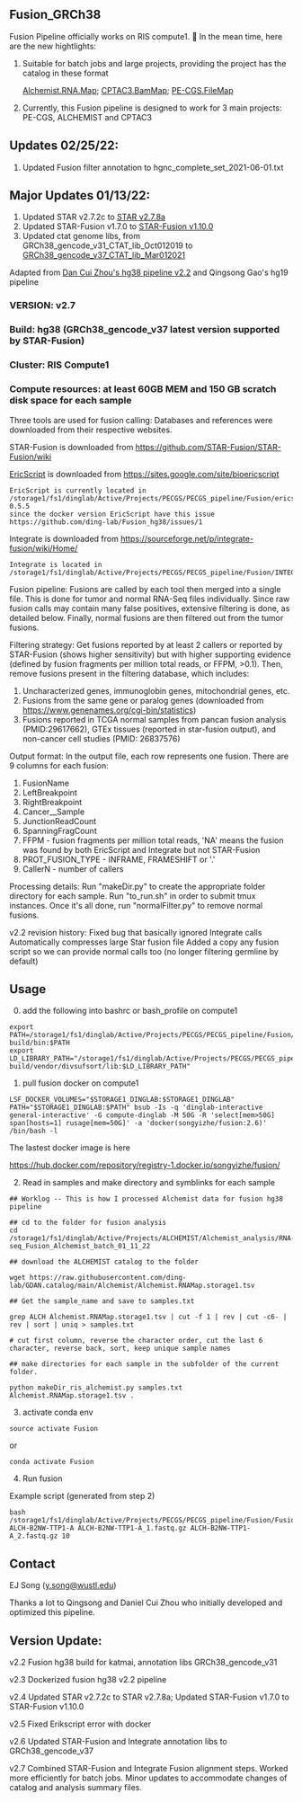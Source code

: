 ## Fusion_GRCh38

Fusion Pipeline officially works on RIS compute1. :hugs: In the mean time, here are the new hightlights:

1. Suitable for batch jobs and large projects, providing the project has the catalog in these format

   [Alchemist.RNA.Map](https://github.com/ding-lab/GDAN.catalog/blob/main/Alchemist/Alchemist.RNAMap.storage1.tsv);
   [CPTAC3.BamMap](https://github.com/ding-lab/CPTAC3.catalog/blob/master/BamMap/storage1.BamMap.dat);
   [PE-CGS.FileMap](https://github.com/ding-lab/PE-CGS.catalog/blob/main/FileMap/FileMap.tsv)
   
2. Currently, this Fusion pipeline is designed to work for 3 main projects: PE-CGS, ALCHEMIST and CPTAC3

## Updates 02/25/22:
1. Updated Fusion filter annotation to hgnc_complete_set_2021-06-01.txt

## Major Updates 01/13/22:

1. Updated STAR v2.7.2c to [STAR v2.7.8a](https://github.com/alexdobin/STAR/releases/tag/2.7.8a) 
2. Updated STAR-Fusion v1.7.0 to [STAR-Fusion v1.10.0](https://github.com/STAR-Fusion/STAR-Fusion/releases/tag/v1.10.0)
3. Updated ctat genome libs, from GRCh38_gencode_v31_CTAT_lib_Oct012019 to [GRCh38_gencode_v37_CTAT_lib_Mar012021](https://data.broadinstitute.org/Trinity/CTAT_RESOURCE_LIB/__genome_libs_StarFv1.10/)

Adapted from [Dan Cui Zhou's hg38 pipeline v2.2](https://github.com/sscien/Fusion_hg38) and Qingsong Gao's hg19 pipeline

### VERSION: v2.7

### Build: hg38 (GRCh38_gencode_v37 latest version supported by STAR-Fusion)

### Cluster: RIS Compute1

### Compute resources: at least 60GB MEM and 150 GB scratch disk space for each sample

Three tools are used for fusion calling:
Databases and references were downloaded from their respective websites.

STAR-Fusion is downloaded from https://github.com/STAR-Fusion/STAR-Fusion/wiki

[EricScript](https://academic.oup.com/bioinformatics/article/28/24/3232/247436) is downloaded from https://sites.google.com/site/bioericscript

```
EricScript is currently located in /storage1/fs1/dinglab/Active/Projects/PECGS/PECGS_pipeline/Fusion/ericscript-0.5.5
since the docker version EricScript have this issue https://github.com/ding-lab/Fusion_hg38/issues/1
```

Integrate is downloaded from https://sourceforge.net/p/integrate-fusion/wiki/Home/

```
Integrate is located in /storage1/fs1/dinglab/Active/Projects/PECGS/PECGS_pipeline/Fusion/INTEGRATE_0_2_6
```

Fusion pipeline:
Fusions are called by each tool then merged into a single file. This is done for tumor and normal RNA-Seq files individually.
Since raw fusion calls may contain many false positives, extensive filtering is done, as detailed below.
Finally, normal fusions are then filtered out from the tumor fusions.

Filtering strategy:
Get fusions reported by at least 2 callers or reported by STAR-Fusion (shows higher sensitivity) but with higher supporting evidence (defined by fusion fragments per million total reads, or FFPM, >0.1).
Then, remove fusions present in the filtering database, which includes:
1) Uncharacterized genes, immunoglobin genes, mitochondrial genes, etc.
2) Fusions from the same gene or paralog genes (downloaded from https://www.genenames.org/cgi-bin/statistics)
3) Fusions reported in TCGA normal samples from pancan fusion analysis (PMID:29617662), GTEx tissues (reported in star-fusion output), and non-cancer cell studies (PMID: 26837576)

Output format:
In the output file, each row represents one fusion.
There are 9 columns for each fusion:
1) FusionName
2) LeftBreakpoint
3) RightBreakpoint
4) Cancer__Sample
5) JunctionReadCount
6) SpanningFragCount
7) FFPM 		- fusion fragments per million total reads, 'NA' means the fusion was found by both EricScript and Integrate but not STAR-Fusion
8) PROT_FUSION_TYPE 	- INFRAME, FRAMESHIFT or '.'
9) CallerN 		- number of callers

Processing details:
Run "makeDir.py" to create the appropriate folder directory for each sample.
Run "to_run.sh" in order to submit tmux instances.
Once it's all done, run "normalFilter.py" to remove normal fusions.

v2.2 revision history:
Fixed bug that basically ignored Integrate calls
Automatically compresses large Star fusion file
Added a copy any fusion script so we can provide normal calls too (no longer filtering germline by default)

## Usage

0. add the following into bashrc or bash_profile on compute1
```
export PATH=/storage1/fs1/dinglab/Active/Projects/PECGS/PECGS_pipeline/Fusion/INTEGRATE_0_2_6/INTEGRATE-build/bin:$PATH
export LD_LIBRARY_PATH="/storage1/fs1/dinglab/Active/Projects/PECGS/PECGS_pipeline/Fusion/INTEGRATE_0_2_6/INTEGRATE-build/vendor/divsufsort/lib:$LD_LIBRARY_PATH"
```


1. pull fusion docker on compute1
```
LSF_DOCKER_VOLUMES="$STORAGE1_DINGLAB:$STORAGE1_DINGLAB" PATH="$STORAGE1_DINGLAB:$PATH" bsub -Is -q 'dinglab-interactive general-interactive' -G compute-dinglab -M 50G -R 'select[mem>50G] span[hosts=1] rusage[mem=50G]' -a 'docker(songyizhe/fusion:2.6)' /bin/bash -l
```
The lastest docker image is here 

https://hub.docker.com/repository/registry-1.docker.io/songyizhe/fusion/

2. Read in samples and make directory and symblinks for each sample

```
## Worklog -- This is how I processed Alchemist data for fusion hg38 pipeline

## cd to the folder for fusion analysis
cd /storage1/fs1/dinglab/Active/Projects/ALCHEMIST/Alchemist_analysis/RNA-seq_Fusion_Alchemist_batch_01_11_22

## download the ALCHEMIST catalog to the folder

wget https://raw.githubusercontent.com/ding-lab/GDAN.catalog/main/Alchemist/Alchemist.RNAMap.storage1.tsv

## Get the sample_name and save to samples.txt

grep ALCH Alchemist.RNAMap.storage1.tsv | cut -f 1 | rev | cut -c6- | rev | sort | uniq > samples.txt

# cut first column, reverse the character order, cut the last 6 character, reverse back, sort, keep unique sample names

## make directories for each sample in the subfolder of the current folder.

python makeDir_ris_alchemist.py samples.txt Alchemist.RNAMap.storage1.tsv .

```


3. activate conda env
```
source activate Fusion
```
or 

```
conda activate Fusion
```
4. Run fusion

Example script (generated from step 2)
```
bash /storage1/fs1/dinglab/Active/Projects/PECGS/PECGS_pipeline/Fusion/Fusion_hg38_scripts/fusion_pipeline_ris_v1.sh ALCH-B2NW-TTP1-A ALCH-B2NW-TTP1-A_1.fastq.gz ALCH-B2NW-TTP1-A_2.fastq.gz 10
```

## Contact

EJ Song (y.song@wustl.edu)

Thanks a lot to Qingsong and Daniel Cui Zhou who initially developed and optimized this pipeline.



## Version Update:
v2.2 Fusion hg38 build for katmai, annotation libs GRCh38_gencode_v31

v2.3 Dockerized fusion hg38 v2.2 pipeline

v2.4 Updated STAR v2.7.2c to STAR v2.7.8a; Updated STAR-Fusion v1.7.0 to STAR-Fusion v1.10.0

v2.5 Fixed Erikscript error with docker

v2.6 Updated STAR-Fusion and Integrate annotation libs to GRCh38_gencode_v37

v2.7 Combined STAR-Fusion and Integrate Fusion alignment steps. Worked more efficiently for batch jobs. Minor updates to accommodate changes of catalog and analysis summary files.
